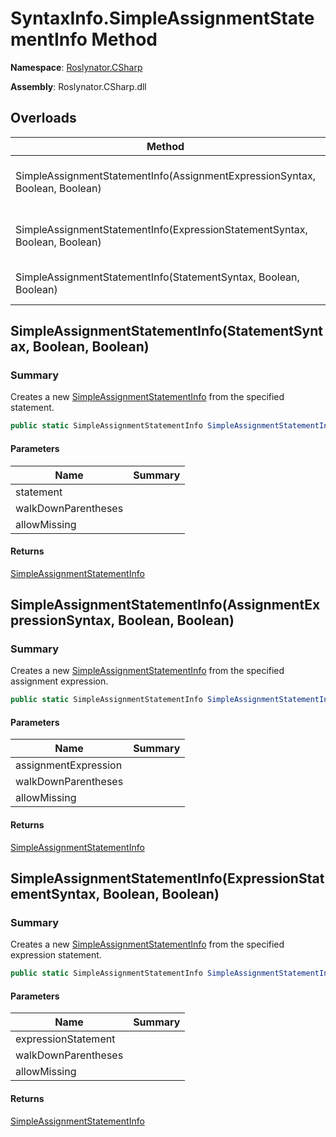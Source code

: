 # SyntaxInfo\.SimpleAssignmentStatementInfo Method

**Namespace**: [Roslynator.CSharp](../../README.md)

**Assembly**: Roslynator\.CSharp\.dll

## Overloads

| Method | Summary |
| ------ | ------- |
| SimpleAssignmentStatementInfo\(AssignmentExpressionSyntax, Boolean, Boolean\) | Creates a new [SimpleAssignmentStatementInfo](../../Syntax/SimpleAssignmentStatementInfo/README.md) from the specified assignment expression\. |
| SimpleAssignmentStatementInfo\(ExpressionStatementSyntax, Boolean, Boolean\) | Creates a new [SimpleAssignmentStatementInfo](../../Syntax/SimpleAssignmentStatementInfo/README.md) from the specified expression statement\. |
| SimpleAssignmentStatementInfo\(StatementSyntax, Boolean, Boolean\) | Creates a new [SimpleAssignmentStatementInfo](../../Syntax/SimpleAssignmentStatementInfo/README.md) from the specified statement\. |

## SimpleAssignmentStatementInfo\(StatementSyntax, Boolean, Boolean\)

### Summary

Creates a new [SimpleAssignmentStatementInfo](../../Syntax/SimpleAssignmentStatementInfo/README.md) from the specified statement\.

```csharp
public static SimpleAssignmentStatementInfo SimpleAssignmentStatementInfo(StatementSyntax statement, bool walkDownParentheses = true, bool allowMissing = false)
```

#### Parameters

| Name | Summary |
| ---- | ------- |
| statement | |
| walkDownParentheses | |
| allowMissing | |

#### Returns

[SimpleAssignmentStatementInfo](../../Syntax/SimpleAssignmentStatementInfo/README.md)

## SimpleAssignmentStatementInfo\(AssignmentExpressionSyntax, Boolean, Boolean\)

### Summary

Creates a new [SimpleAssignmentStatementInfo](../../Syntax/SimpleAssignmentStatementInfo/README.md) from the specified assignment expression\.

```csharp
public static SimpleAssignmentStatementInfo SimpleAssignmentStatementInfo(AssignmentExpressionSyntax assignmentExpression, bool walkDownParentheses = true, bool allowMissing = false)
```

#### Parameters

| Name | Summary |
| ---- | ------- |
| assignmentExpression | |
| walkDownParentheses | |
| allowMissing | |

#### Returns

[SimpleAssignmentStatementInfo](../../Syntax/SimpleAssignmentStatementInfo/README.md)

## SimpleAssignmentStatementInfo\(ExpressionStatementSyntax, Boolean, Boolean\)

### Summary

Creates a new [SimpleAssignmentStatementInfo](../../Syntax/SimpleAssignmentStatementInfo/README.md) from the specified expression statement\.

```csharp
public static SimpleAssignmentStatementInfo SimpleAssignmentStatementInfo(ExpressionStatementSyntax expressionStatement, bool walkDownParentheses = true, bool allowMissing = false)
```

#### Parameters

| Name | Summary |
| ---- | ------- |
| expressionStatement | |
| walkDownParentheses | |
| allowMissing | |

#### Returns

[SimpleAssignmentStatementInfo](../../Syntax/SimpleAssignmentStatementInfo/README.md)

